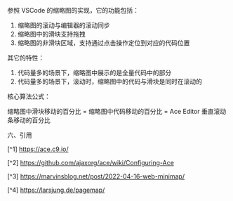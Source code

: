 参照 VSCode 的缩略图的实现，它的功能包括：

1. 缩略图的滚动与编辑器的滚动同步
2. 缩略图中的滑块支持拖拽
3. 缩略图的非滑块区域，支持通过点击操作定位到对应的代码位置

其它的特性：

1. 代码量多的场景下，缩略图中展示的是全量代码中的部分
2. 代码量多的场景下，滚动时，缩略图中的代码与滑块是同时在滚动的

核心算法公式：

缩略图中滑块移动的百分比 = 缩略图中代码移动的百分比 = Ace Editor 垂直滚动条移动的百分比

六、引用

[^1] <a href="https://ace.c9.io/">https://ace.c9.io/</a>

[^2] <a href="https://github.com/ajaxorg/ace/wiki/Configuring-Ace">https://github.com/ajaxorg/ace/wiki/Configuring-Ace</a>

[^3] <a href="https://marvinsblog.net/post/2022-04-16-web-minimap/">https://marvinsblog.net/post/2022-04-16-web-minimap/</a>

[^4] <a href="https://larsjung.de/pagemap/">https://larsjung.de/pagemap/</a>
